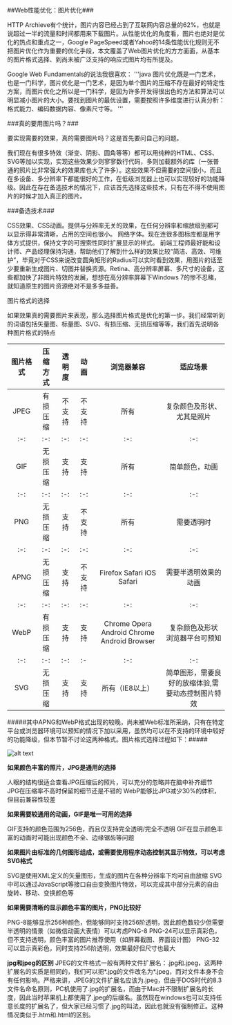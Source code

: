 



##Web性能优化：图片优化###

HTTP Archieve有个统计，图片内容已经占到了互联网内容总量的62%，也就是说超过一半的流量和时间都用来下载图片。从性能优化的角度看，图片也绝对是优化的热点和重点之一，Google PageSpeed或者Yahoo的14条性能优化规则无不把图片优化作为重要的优化手段，本文覆盖了Web图片优化的方方面面，从基本的图片格式选择、到尚未被广泛支持的响应式图片均有所提及。

Google Web Fundamentals的说法我很喜欢：
'''java
图片优化既是一门艺术，也是一门科学，图片优化是一门艺术，是因为单个图片的压缩不存在最好的特定性方案，而图片优化之所以是一门科学，是因为许多开发得很出色的方法和算法可以明显减小图片的大小。要找到图片的最优设置，需要按照许多维度进行认真分析：格式能力、编码数据内容、像素尺寸等。
'''

###真的要用图片吗？###

要实现需要的效果，真的需要图片吗？这是首先要问自己的问题。

我们现在有很多特效（渐变、阴影、圆角等等）都可以用纯粹的HTML、CSS、SVG等加以实现，实现这些效果少则寥寥数行代码，多则加载额外的库（一张普通的照片比非常强大的效果库也大了许多）。这些效果不但需要的空间很小，而且在多设备、多分辨率下都能很好的工作，在低级浏览器上也可以实现较好的功能降级。因此在存在备选技术的情况下，应该首先选择这些技术，只有在不得不使用图片的时候才加入真正的图片。

###备选技术###

CSS效果、CSS动画。提供与分辨率无关的效果，在任何分辨率和缩放级别都可以显示得非常清晰，占用的空间也很小。
网络字体。现在连很多图标库都是用字体方式提供，保持文字的可搜索性同时扩展显示的样式。
前端工程师最好能和设计师、产品经理保持沟通，帮助他们了解到什么样的效果比较“简洁、高效、可维护”，毕竟对于CSS来说改变圆角矩形的Radius可以实时看到效果，用图片的话至少要重新生成图片、切图并替换资源。Retina、高分辨率屏幕、多尺寸的设备，这些都加快了非图片特效的发展，想想在高分辨率屏幕下Windows 7的惨不忍睹，就知道原生的图片资源绝对不是多多益善。

图片格式的选择

如果效果真的需要图片来表现，那么选择图片格式是优化的第一步。我们经常听到的词语包括矢量图、标量图、SVG、有损压缩、无损压缩等等，我们首先说明各种图片格式的特点

| 图片格式      | 压缩方式    | 透明度      | 动画        |   浏览器兼容|     适应场景|
| :-: |:-:|:-:|:-:|:-:|:-:|
| JPEG          | 有损压缩    | 不支持      |       不支持| 所有        |复杂颜色及形状、尤其是照片|
| :-: |:-:|:-:|:-:|:-:|:-:|
| GIF     | 无损压缩 | 支持 | 支持| 所有|简单颜色，动画|
| :-: |:-:|:-:|:-:|:-:|:-:|
| PNG     | 无损压缩 | 支持 | 不支持| 所有|需要透明时|
| :-: |:-:|:-:|:-:|:-:|:-:|
| APNG     | 无损压缩 | 支持 | 不支持| Firefox Safari iOS Safari |需要半透明效果的动画|
| :-: |:-:|:-:|:-:|:-:|:-:|
| WebP     | 有损压缩 | 支持 | 支持 | Chrome Opera Android Chrome Android Browser |复杂颜色及形状 浏览器平台可预知|
| :-: |:-:|:-:|:-|:-:|:-:|
| SVG     | 无损压缩 | 支持 | 支持 | 所有（IE8以上） | 简单图形，需要良好的放缩体验,需要动态控制图片特效|


#####其中APNG和WebP格式出现的较晚，尚未被Web标准所采纳，只有在特定平台或浏览器环境可以预知的情况下加以采用，虽然均可以在不支持的环境中较好的功能降级，但本节暂不讨论这两种格式。图片格式选择过程如下：#####

![alt text](http://blog.cabbit.me/images/2014-12-02/step.jpg "Title")

**如果颜色丰富的照片，JPG是通用的选择**

人眼的结构很适合查看JPG压缩后的照片，可以充分的忽略并在脑中补齐细节
JPG在压缩率不高时保留的细节还是不错的
WebP能够比JPG减少30%的体积，但目前兼容性较差

**如果需要较通用的动画，GIF是唯一可用的选择**

GIF支持的颜色范围为256色，而且仅支持完全透明/完全不透明
GIF在显示颜色丰富的动画时可能出现颜色不全、边缘锯齿等问题

**如果图片由标准的几何图形组成，或需要使用程序动态控制其显示特效，可以考虑SVG格式**

SVG是使用XML定义的矢量图形，生成的图片在各种分辨率下均可自由放缩
SVG中可以通过JavaScript等接口自由变换图片特效，可以完成其中部分元素的自由旋转、移动、变换颜色等


**如果需要清晰的显示颜色丰富的图片，PNG比较好**

PNG-8能够显示256种颜色，但能够同时支持256阶透明，因此颜色数较少但需要半透明的情景（如微信动画大表情）可以考虑PNG-8
PNG-24可以显示真彩色，但不支持透明，颜色丰富的图片推荐使用（如屏幕截图、界面设计图）
PNG-32可以显示真彩色，同时支持256阶透明，效果最好但尺寸也最大

**jpg和jpeg的区别**
JPEG的文件格式一般有两种文件扩展名：.jpg和.jpeg，这两种扩展名的实质是相同的，我们可以把*.jpg的文件改名为*.jpeg，而对文件本身不会有任何影响。严格来讲，JPEG的文件扩展名应该为.jpeg，但由于DOS时代的8.3文件名命名原则，PC机使用了.jpg的扩展名，而由于Mac并不限制扩展名的长度，因此当时苹果机上都使用了.jpeg的后缀名。虽然现在windows也可以支持任意长度的扩展名了，但大家已经习惯了.jpg的叫法，因此也就没有强制修正。这种情况类似于.htm和.html的区别。
